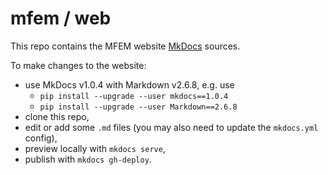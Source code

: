 # mfem / web

This repo contains the MFEM website [MkDocs](http://www.mkdocs.org/) sources.

To make changes to the website:

- use MkDocs v1.0.4 with Markdown v2.6.8, e.g. use
  * `pip install --upgrade --user mkdocs==1.0.4`
  * `pip install --upgrade --user Markdown==2.6.8`
- clone this repo,
- edit or add some ```.md``` files (you may also need to update the ```mkdocs.yml``` config),
- preview locally with ```mkdocs serve```,
- publish with ```mkdocs gh-deploy```.
